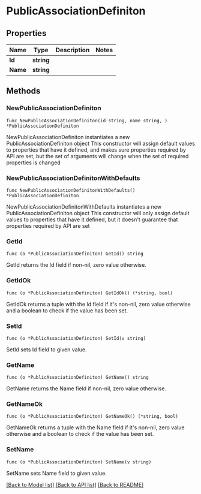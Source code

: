 # PublicAssociationDefiniton

## Properties

Name | Type | Description | Notes
------------ | ------------- | ------------- | -------------
**Id** | **string** |  | 
**Name** | **string** |  | 

## Methods

### NewPublicAssociationDefiniton

`func NewPublicAssociationDefiniton(id string, name string, ) *PublicAssociationDefiniton`

NewPublicAssociationDefiniton instantiates a new PublicAssociationDefiniton object
This constructor will assign default values to properties that have it defined,
and makes sure properties required by API are set, but the set of arguments
will change when the set of required properties is changed

### NewPublicAssociationDefinitonWithDefaults

`func NewPublicAssociationDefinitonWithDefaults() *PublicAssociationDefiniton`

NewPublicAssociationDefinitonWithDefaults instantiates a new PublicAssociationDefiniton object
This constructor will only assign default values to properties that have it defined,
but it doesn't guarantee that properties required by API are set

### GetId

`func (o *PublicAssociationDefiniton) GetId() string`

GetId returns the Id field if non-nil, zero value otherwise.

### GetIdOk

`func (o *PublicAssociationDefiniton) GetIdOk() (*string, bool)`

GetIdOk returns a tuple with the Id field if it's non-nil, zero value otherwise
and a boolean to check if the value has been set.

### SetId

`func (o *PublicAssociationDefiniton) SetId(v string)`

SetId sets Id field to given value.


### GetName

`func (o *PublicAssociationDefiniton) GetName() string`

GetName returns the Name field if non-nil, zero value otherwise.

### GetNameOk

`func (o *PublicAssociationDefiniton) GetNameOk() (*string, bool)`

GetNameOk returns a tuple with the Name field if it's non-nil, zero value otherwise
and a boolean to check if the value has been set.

### SetName

`func (o *PublicAssociationDefiniton) SetName(v string)`

SetName sets Name field to given value.



[[Back to Model list]](../README.md#documentation-for-models) [[Back to API list]](../README.md#documentation-for-api-endpoints) [[Back to README]](../README.md)


